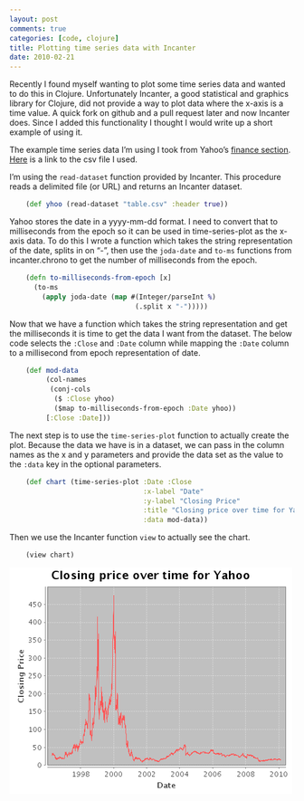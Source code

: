 ```yaml
---
layout: post
comments: true
categories: [code, clojure]
title: Plotting time series data with Incanter
date: 2010-02-21
---
```


Recently I found myself wanting to plot some time series data and wanted to do this in Clojure. Unfortunately Incanter, a good statistical and graphics library for Clojure, did not provide a way to plot data where the x-axis is a time value. A quick fork on github and a pull request later and now Incanter does. Since I added this functionality I thought I would write up a short example of using it.

The example time series data I’m using I took from Yahoo’s [finance section](http://finance.yahoo.com/). [Here](http://ichart.finance.yahoo.com/table.csv?s=YHOO&a=03&b=12&c=1996&d=01&e=21&f=2010&g=d&ignore=.csv) is a link to the csv file I used.

I’m using the `read-dataset` function provided by Incanter. This procedure reads a delimited file (or URL) and returns an Incanter dataset.

``` clojure
    (def yhoo (read-dataset "table.csv" :header true))
```

Yahoo stores the date in a yyyy-mm-dd format. I need to convert that to milliseconds from the epoch so it can be used in time-series-plot as the x-axis data. To do this I wrote a function which takes the string representation of the date, splits in on “-”, then use the `joda-date` and `to-ms` functions from incanter.chrono to get the number of milliseconds from the epoch.

``` clojure
    (defn to-milliseconds-from-epoch [x]
      (to-ms
        (apply joda-date (map #(Integer/parseInt %)
                               (.split x "-")))))
```

Now that we have a function which takes the string representation and get the milliseconds it is time to get the data I want from the dataset. The below code selects the `:Close` and `:Date` column while mapping the `:Date` column to a millisecond from epoch representation of date.

``` clojure
    (def mod-data
         (col-names
          (conj-cols
           ($ :Close yhoo)
           ($map to-milliseconds-from-epoch :Date yhoo))
         [:Close :Date]))
```

The next step is to use the `time-series-plot` function to actually create the plot. Because the data we have is in a dataset, we can pass in the column names as the x and y parameters and provide the data set as the value to the `:data` key in the optional parameters.

``` clojure
    (def chart (time-series-plot :Date :Close
                                 :x-label "Date"
                                 :y-label "Closing Price"
                                 :title "Closing price over time for Yahoo"
                                 :data mod-data))
```

Then we use the Incanter function `view` to actually see the chart.

``` clojure
    (view chart)
```

![Chart of historical YHOO closing prices](/images/yhoo.png "Chart of historical YHOO closing prices")
